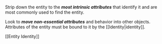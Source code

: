 Strip down the entity to the ***most intrinsic attributes*** that identify it and are most commonly used to find the entity.

Look to ***move non-essential attributes*** and behavior into other objects. Attributes of the entity must be bound to it by the [[Identity|identity]].

[[Entity Identity]]
